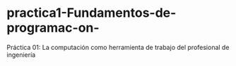 # practica1-Fundamentos-de-programac-on-
Práctica 01: La computación como herramienta de trabajo del profesional  de ingeniería

